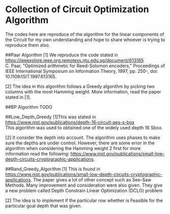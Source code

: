 # Collection of Circuit Optimization Algorithm 
The codes here are reproduce of the algorithm for the linear components of the Circuit for my own understanding and hope to share whoever is trying to reproduce them also. <br>

##Paar Algorithm 
[1] We reproduce the code stated in https://ieeexplore.ieee.org.remotexs.ntu.edu.sg/document/613165 <br>
C. Paar, "Optimized arithmetic for Reed-Solomon encoders," Proceedings of IEEE International Symposium on Information Theory, 1997, pp. 250-, doi: 10.1109/ISIT.1997.613165.

[2] The idea in this algorithm follows a Greedy algorithm by picking two columns with the most Hamming weight. 
More information, read the paper stated in [1].

##BP Algorithm
TODO


##Low_Depth_Greedy
[1]This was stated in https://www.nist.gov/publications/depth-16-circuit-aes-s-box <br>
This algorithm was used to obtained one of the widely used depth 16 Sbox. <br>

[2] It consider the depth into account.
The algorithm uses phases to make sure the depths are under control. 
However, there are some error in the algorithm when considering the Hamming weight 2 first for more information read the following: 
https://www.nist.gov/publications/small-low-depth-circuits-cryptographic-applications.

##Rand_Greedy_Algorithm 
[1] This is found in https://www.nist.gov/publications/small-low-depth-circuits-cryptographic-applications.
The paper gives a lot of other concept such as See-Saw Methods.
Many improvement and consideration were also given. 
They give a new problem called Depth Constrain Linear Optimization (DCLO) problem

[2] The idea is to implement if the particular row whether is Feasible for the particular goal depth that was given.


